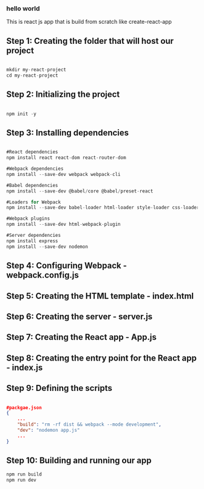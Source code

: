 ### hello world
This is react js app that is build from scratch like create-react-app

## Step 1: Creating the folder that will host our project

```js

mkdir my-react-project
cd my-react-project

```
## Step 2: Initializing the project

```js

npm init -y

```

## Step 3: Installing dependencies
```js

#React dependencies
npm install react react-dom react-router-dom

#Webpack dependencies
npm install --save-dev webpack webpack-cli

#Babel dependencies
npm install --save-dev @babel/core @babel/preset-react

#Loaders for Webpack
npm install --save-dev babel-loader html-loader style-loader css-loader sass-loader

#Webpack plugins
npm install --save-dev html-webpack-plugin

#Server dependencies
npm install express
npm install --save-dev nodemon

```

## Step 4: Configuring Webpack - webpack.config.js

## Step 5: Creating the HTML template - index.html

## Step 6: Creating the server - server.js

## Step 7: Creating the React app - App.js

## Step 8: Creating the entry point for the React app - index.js

## Step 9: Defining the scripts

```json

#packgae.json
{
    ...
    "build": "rm -rf dist && webpack --mode development",
    "dev": "nodemon app.js"
    ...
}
```

## Step 10: Building and running our app

```js
npm run build
npm run dev
```